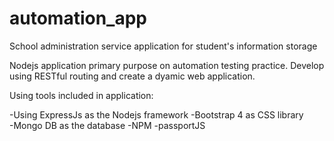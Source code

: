 # automation_app
School administration service application for student's information storage 

Nodejs application primary purpose on automation testing practice. Develop using RESTful routing and create a 
dyamic web application.

Using tools included in application:

-Using ExpressJs as the Nodejs framework
-Bootstrap 4 as CSS library  
-Mongo DB as the database
-NPM
-passportJS

